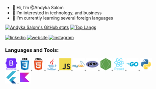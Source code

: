 - 👋 Hi, I’m @Andyka Salom
- 👀 I’m interested in technology, and business
- 🌱 I'm currently learning several foreign languages

[![Andyka Salom's GitHub stats](https://github-readme-stats.vercel.app/api?username=andyka-salom&count_private=true&theme=midnight-purple)](https://github.com/andyka-salom)
[![Top Langs](https://github-readme-stats.vercel.app/api/top-langs/?username=andyka-salom&layout=compact&theme=midnight-purple)](https://github.com/andyka-salom)


<a href="https://www.linkedin.com/in/andyka-salom/" target="_blank">
  <img align="center" src="https://cdn.jsdelivr.net/npm/simple-icons@3.0.1/icons/linkedin.svg" alt="linkedin" height="30" width="40" />
</a>
<a href="https://andykasalom.vercel.app" target="_blank" rel="noreferrer">
  <img align="center" src="https://cdn.jsdelivr.net/npm/simple-icons@3.0.1/icons/web.svg" alt="website" height="30" width="40" />
</a>
<a href="https://www.instagram.com/nextcodee" target="_blank" rel="noreferrer">
  <img align="center" src="https://cdn.jsdelivr.net/npm/simple-icons@3.0.1/icons/instagram.svg" alt="instagram" height="30" width="40" />
</a>


<h3 align="left">Languages and Tools:</h3>
<p align="left"> 
  <a href="https://getbootstrap.com" target="_blank" rel="noreferrer"> <img src="https://raw.githubusercontent.com/devicons/devicon/master/icons/bootstrap/bootstrap-plain-wordmark.svg" alt="bootstrap" width="40" height="40"/> </a> 
  <a href="https://www.w3schools.com/css/" target="_blank" rel="noreferrer"> <img src="https://raw.githubusercontent.com/devicons/devicon/master/icons/css3/css3-original-wordmark.svg" alt="css3" width="40" height="40"/> </a> 
  <a href="https://www.w3.org/html/" target="_blank" rel="noreferrer"> <img src="https://raw.githubusercontent.com/devicons/devicon/master/icons/html5/html5-original-wordmark.svg" alt="html5" width="40" height="40"/> </a> 
  <a href="https://www.java.com" target="_blank" rel="noreferrer"> <img src="https://raw.githubusercontent.com/devicons/devicon/master/icons/java/java-original.svg" alt="java" width="40" height="40"/> </a> 
  <a href="https://developer.mozilla.org/en-US/docs/Web/JavaScript" target="_blank" rel="noreferrer"> <img src="https://raw.githubusercontent.com/devicons/devicon/master/icons/javascript/javascript-original.svg" alt="javascript" width="40" height="40"/> </a> 
  <a href="https://www.mysql.com/" target="_blank" rel="noreferrer"> <img src="https://raw.githubusercontent.com/devicons/devicon/master/icons/mysql/mysql-original-wordmark.svg" alt="mysql" width="40" height="40"/> </a> 
  <a href="https://www.php.net" target="_blank" rel="noreferrer"> <img src="https://raw.githubusercontent.com/devicons/devicon/master/icons/php/php-original.svg" alt="php" width="40" height="40"/> </a> 
  <a href="https://nodejs.org/en" target="_blank" rel="noreferrer"> <img src="https://raw.githubusercontent.com/devicons/devicon/master/icons/nodejs/nodejs-plain.svg" alt="node.js" width="40" height="40"/> </a> 
  <a href="https://react.dev/" target="_blank" rel="noreferrer"> <img src="https://raw.githubusercontent.com/devicons/devicon/master/icons/react/react-original-wordmark.svg" alt="react_JS" width="40" height="40"/> </a>
  <a href="https://golang.org" target="_blank" rel="noreferrer"> <img src="https://raw.githubusercontent.com/devicons/devicon/master/icons/go/go-original-wordmark.svg" alt="golang" width="40" height="40"/> </a>
  <a href="https://www.python.org" target="_blank" rel="noreferrer"> <img src="https://raw.githubusercontent.com/devicons/devicon/master/icons/python/python-original.svg" alt="python" width="40" height="40"/> </a>
  <a href="https://flutter.dev" target="_blank" rel="noreferrer"> <img src="https://raw.githubusercontent.com/devicons/devicon/master/icons/flutter/flutter-original.svg" alt="flutter" width="40" height="40"/> </a>
  <a href="https://kotlinlang.org" target="_blank" rel="noreferrer"> <img src="https://raw.githubusercontent.com/devicons/devicon/master/icons/kotlin/kotlin-original.svg" alt="kotlin" width="40" height="40"/> </a>
</p>
